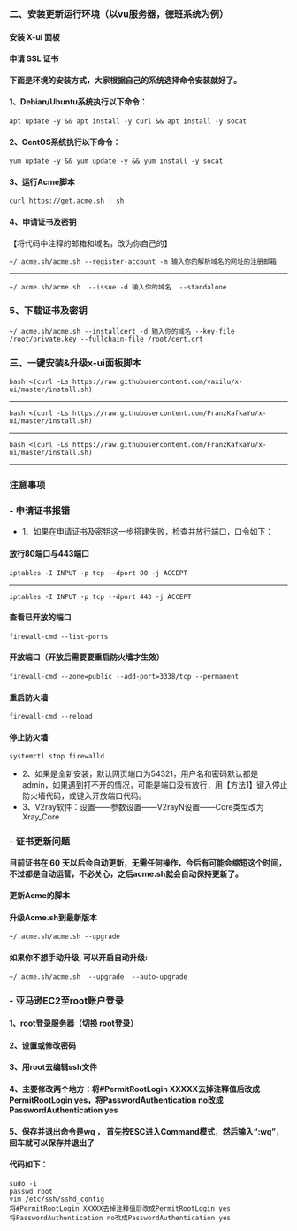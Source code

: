 ### 二、安装更新运行环境（以vu服务器，德班系统为例）
#### 安装 X-ui 面板
#### 申请 SSL 证书

**下面是环境的安装方式，大家根据自己的系统选择命令安装就好了。**

#### 1、Debian/Ubuntu系统执行以下命令：
    apt update -y && apt install -y curl && apt install -y socat
    
#### 2、CentOS系统执行以下命令：
    yum update -y && yum update -y && yum install -y socat
    
#### 3、运行Acme脚本
    curl https://get.acme.sh | sh
    
#### 4、申请证书及密钥
【将代码中注释的邮箱和域名，改为你自己的】

    ~/.acme.sh/acme.sh --register-account -m 输入你的解析域名的网址的注册邮箱
--------
    ~/.acme.sh/acme.sh  --issue -d 输入你的域名  --standalone
    
### 5、下载证书及密钥
    ~/.acme.sh/acme.sh --installcert -d 输入你的域名 --key-file /root/private.key --fullchain-file /root/cert.crt

### 三、一键安装&升级x-ui面板脚本
    bash <(curl -Ls https://raw.githubusercontent.com/vaxilu/x-ui/master/install.sh)
--------
    bash <(curl -Ls https://raw.githubusercontent.com/FranzKafkaYu/x-ui/master/install.sh)
--------
    bash <(curl -Ls https://raw.githubusercontent.com/FranzKafkaYu/x-ui/master/install.sh)
--------





### 注意事项
### - 申请证书报错

- 1、如果在申请证书及密钥这一步搭建失败，检查并放行端口，口令如下：
#### 放行80端口与443端口
    iptables -I INPUT -p tcp --dport 80 -j ACCEPT
--------
    iptables -I INPUT -p tcp --dport 443 -j ACCEPT
#### 查看已开放的端口
    firewall-cmd --list-ports
#### 开放端口（开放后需要要重启防火墙才生效）
    firewall-cmd --zone=public --add-port=3338/tcp --permanent
#### 重启防火墙
    firewall-cmd --reload
#### 停止防火墙
    systemctl stop firewalld

- 2、如果是全新安装，默认网页端口为54321，用户名和密码默认都是admin，如果遇到打不开的情况，可能是端口没有放行，用【方法1】键入停止防火墙代码，或键入开放端口代码。
- 3、V2ray软件：设置——参数设置——V2rayN设置——Core类型改为Xray_Core


### - 证书更新问题
**目前证书在 60 天以后会自动更新，无需任何操作，今后有可能会缩短这个时间，不过都是自动运营，不必关心，之后acme.sh就会自动保持更新了。**
#### 更新Acme的脚本
#### 升级Acme.sh到最新版本
    ~/.acme.sh/acme.sh --upgrade
#### 如果你不想手动升级, 可以开启自动升级:
    ~/.acme.sh/acme.sh  --upgrade  --auto-upgrade


### - 亚马逊EC2至root账户登录

#### 1、root登录服务器（切换 root登录）
#### 2、设置或修改密码
#### 3、用root去编辑ssh文件
#### 4、主要修改两个地方：将#PermitRootLogin XXXXX去掉注释值后改成PermitRootLogin yes，将PasswordAuthentication no改成PasswordAuthentication yes
#### 5、保存并退出命令是wq ， 首先按ESC进入Command模式，然后输入“:wq”，回车就可以保存并退出了

#### 代码如下：
    sudo -i
    passwd root
    vim /etc/ssh/sshd_config
    将#PermitRootLogin XXXXX去掉注释值后改成PermitRootLogin yes
    将PasswordAuthentication no改成PasswordAuthentication yes
























